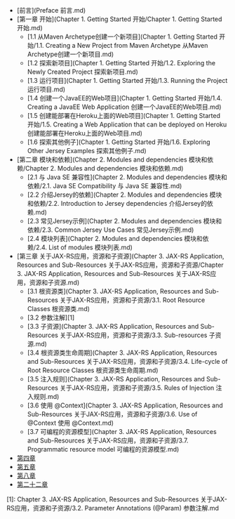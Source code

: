 * [前言](Preface 前言.md)
* [第一章 开始](Chapter 1. Getting Started 开始/Chapter 1. Getting Started 开始.md)
	- [1.1 从Maven Archetype创建一个新项目](Chapter 1. Getting Started 开始/1.1. Creating a New Project from Maven Archetype 从Maven Archetype创建一个新项目.md)
	- [1.2 探索新项目](Chapter 1. Getting Started 开始/1.2. Exploring the Newly Created Project 探索新项目.md)
	- [1.3 运行项目](Chapter 1. Getting Started 开始/1.3. Running the Project 运行项目.md)
	- [1.4 创建一个JavaEE的Web项目](Chapter 1. Getting Started 开始/1.4. Creating a JavaEE Web Application 创建一个JavaEE的Web项目.md)
	- [1.5 创建能部署在Heroku上面的Web项目](Chapter 1. Getting Started 开始/1.5. Creating a Web Application that can be deployed on Heroku 创建能部署在Heroku上面的Web项目.md)
	- [1.6 探索其他例子](Chapter 1. Getting Started 开始/1.6. Exploring Other Jersey Examples 探索其他例子.md)
* [第二章 模块和依赖](Chapter 2. Modules and dependencies 模块和依赖/Chapter 2. Modules and dependencies 模块和依赖.md)
	- [2.1 与 Java SE 兼容性](Chapter 2. Modules and dependencies 模块和依赖/2.1. Java SE Compatibility 与 Java SE 兼容性.md)
	- [2.2 介绍Jersey的依赖](Chapter 2. Modules and dependencies 模块和依赖/2.2. Introduction to Jersey dependencies 介绍Jersey的依赖.md)
	- [2.3 常见Jersey示例](Chapter 2. Modules and dependencies 模块和依赖/2.3. Common Jersey Use Cases 常见Jersey示例.md)
	- [2.4 模块列表](Chapter 2. Modules and dependencies 模块和依赖/2.4. List of modules 模块列表.md)
* [第三章 关于JAX-RS应用，资源和子资源](Chapter 3. JAX-RS Application, Resources and Sub-Resources 关于JAX-RS应用，资源和子资源/Chapter 3. JAX-RS Application, Resources and Sub-Resources 关于JAX-RS应用，资源和子资源.md)
	- [3.1 根资源类](Chapter 3. JAX-RS Application, Resources and Sub-Resources 关于JAX-RS应用，资源和子资源/3.1. Root Resource Classes 根资源类.md)
	- [3.2 参数注解][1]
	- [3.3 子资源](Chapter 3. JAX-RS Application, Resources and Sub-Resources 关于JAX-RS应用，资源和子资源/3.3. Sub-resources 子资源.md)
	- [3.4 根资源类生命周期](Chapter 3. JAX-RS Application, Resources and Sub-Resources 关于JAX-RS应用，资源和子资源/3.4. Life-cycle of Root Resource Classes 根资源类生命周期.md)
	- [3.5 注入规则](Chapter 3. JAX-RS Application, Resources and Sub-Resources 关于JAX-RS应用，资源和子资源/3.5. Rules of Injection 注入规则.md)
	- [3.6 使用 @Context](Chapter 3. JAX-RS Application, Resources and Sub-Resources 关于JAX-RS应用，资源和子资源/3.6. Use of @Context 使用 @Context.md)
	- [3.7 可编程的资源模型](Chapter 3. JAX-RS Application, Resources and Sub-Resources 关于JAX-RS应用，资源和子资源/3.7. Programmatic resource model 可编程的资源模型.md)
* [第四章]()
* [第五章]()
* [第八章]()
* [第二十二章]()

[1]: Chapter 3. JAX-RS Application, Resources and Sub-Resources 关于JAX-RS应用，资源和子资源/3.2. Parameter Annotations (@Param) 参数注解.md